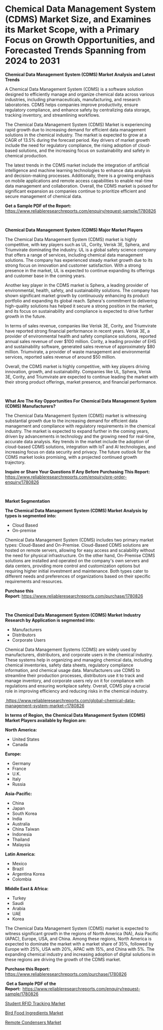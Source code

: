 <p><h1>Chemical Data Management System (CDMS) Market Size, and Examines its Market Scope, with a Primary Focus on Growth Opportunities, and Forecasted Trends Spanning from 2024 to 2031</h1></p><p><strong>Chemical Data Management System (CDMS) Market Analysis and Latest Trends</strong></p>
<p><p>A Chemical Data Management System (CDMS) is a software solution designed to efficiently manage and organize chemical data across various industries, including pharmaceuticals, manufacturing, and research laboratories. CDMS helps companies improve productivity, ensure regulatory compliance, and enhance safety by centralizing data storage, tracking inventory, and streamlining workflows.</p><p>The Chemical Data Management System (CDMS) Market is experiencing rapid growth due to increasing demand for efficient data management solutions in the chemical industry. The market is expected to grow at a CAGR of 13.5% during the forecast period. Key drivers of market growth include the need for regulatory compliance, the rising adoption of cloud-based solutions, and the increasing focus on sustainability and safety in chemical production.</p><p>The latest trends in the CDMS market include the integration of artificial intelligence and machine learning technologies to enhance data analysis and decision-making processes. Additionally, there is a growing emphasis on mobile applications and remote access capabilities to enable real-time data management and collaboration. Overall, the CDMS market is poised for significant expansion as companies continue to prioritize efficient and secure management of chemical data.</p></p>
<p><strong>Get a Sample PDF of the Report:&nbsp;</strong> <a href="https://www.reliableresearchreports.com/enquiry/request-sample/1780826">https://www.reliableresearchreports.com/enquiry/request-sample/1780826</a></p>
<p>&nbsp;</p>
<p><strong>Chemical Data Management System (CDMS) Major Market Players</strong></p>
<p><p>The Chemical Data Management System (CDMS) market is highly competitive, with key players such as UL, Cority, Verisk 3E, Sphera, and Triumvirate dominating the industry. UL is a global safety science company that offers a range of services, including chemical data management solutions. The company has experienced steady market growth due to its strong focus on innovation and customer satisfaction. With a strong presence in the market, UL is expected to continue expanding its offerings and customer base in the coming years.</p><p>Another key player in the CDMS market is Sphera, a leading provider of environmental, health, safety, and sustainability solutions. The company has shown significant market growth by continuously enhancing its product portfolio and expanding its global reach. Sphera's commitment to delivering high-quality solutions has helped it secure a strong position in the market, and its focus on sustainability and compliance is expected to drive further growth in the future.</p><p>In terms of sales revenue, companies like Verisk 3E, Cority, and Triumvirate have reported strong financial performance in recent years. Verisk 3E, a provider of environmental health and safety compliance solutions, reported annual sales revenue of over $100 million. Cority, a leading provider of EHS and sustainability software, generated sales revenue of approximately $80 million. Triumvirate, a provider of waste management and environmental services, reported sales revenue of around $50 million.</p><p>Overall, the CDMS market is highly competitive, with key players driving innovation, growth, and sustainability. Companies like UL, Sphera, Verisk 3E, Cority, and Triumvirate are expected to continue leading the market with their strong product offerings, market presence, and financial performance.</p></p>
<p>&nbsp;</p>
<p><strong>What Are The Key Opportunities For Chemical Data Management System (CDMS) Manufacturers?</strong></p>
<p><p>The Chemical Data Management System (CDMS) market is witnessing substantial growth due to the increasing demand for efficient data management and compliance with regulatory requirements in the chemical industry. The market is expected to expand further in the coming years, driven by advancements in technology and the growing need for real-time, accurate data analysis. Key trends in the market include the adoption of cloud-based CDMS solutions, integration with IoT and AI technologies, and increasing focus on data security and privacy. The future outlook for the CDMS market looks promising, with a projected continued growth trajectory.</p></p>
<p><strong>Inquire or Share Your Questions If Any Before Purchasing This Report:</strong> <a href="https://www.reliableresearchreports.com/enquiry/pre-order-enquiry/1780826">https://www.reliableresearchreports.com/enquiry/pre-order-enquiry/1780826</a></p>
<p>&nbsp;</p>
<p><strong>Market Segmentation</strong></p>
<p><strong>The Chemical Data Management System (CDMS) Market Analysis by types is segmented into:</strong></p>
<p><ul><li>Cloud Based</li><li>On-premise</li></ul></p>
<p><p>Chemical Data Management System (CDMS) includes two primary market types: Cloud-Based and On-Premise. Cloud-Based CDMS solutions are hosted on remote servers, allowing for easy access and scalability without the need for physical infrastructure. On the other hand, On-Premise CDMS solutions are installed and operated on the company's own servers and data centers, providing more control and customization options but requiring higher initial investment and maintenance. Both types cater to different needs and preferences of organizations based on their specific requirements and resources.</p></p>
<p><strong>Purchase this Report:&nbsp;</strong><a href="https://www.reliableresearchreports.com/purchase/1780826">https://www.reliableresearchreports.com/purchase/1780826</a></p>
<p>&nbsp;</p>
<p><strong>The Chemical Data Management System (CDMS) Market Industry Research by Application is segmented into:</strong></p>
<p><ul><li>Manufacturers</li><li>Distributors</li><li>Corporate Users</li></ul></p>
<p><p>Chemical Data Management Systems (CDMS) are widely used by manufacturers, distributors, and corporate users in the chemical industry. These systems help in organizing and managing chemical data, including chemical inventories, safety data sheets, regulatory compliance information, and chemical usage data. Manufacturers use CDMS to streamline their production processes, distributors use it to track and manage inventory, and corporate users rely on it for compliance with regulations and ensuring workplace safety. Overall, CDMS play a crucial role in improving efficiency and reducing risks in the chemical industry.</p></p>
<p><a href="https://www.reliableresearchreports.com/global-chemical-data-management-system-market-r1780826">&nbsp;https://www.reliableresearchreports.com/global-chemical-data-management-system-market-r1780826</a></p>
<p><strong>In terms of Region, the Chemical Data Management System (CDMS) Market Players available by Region are:</strong></p>
<p>
    <p> <strong> North America: </strong>
        <ul>
            <li>United States</li>
            <li>Canada</li>
        </ul>
        </p> 
    <p> <strong> Europe: </strong>
        <ul>
            <li>Germany</li>
            <li>France</li>
            <li>U.K.</li>
            <li>Italy</li>
            <li>Russia</li>
        </ul>
        </p> 
    <p> <strong> Asia-Pacific: </strong>
        <ul>
            <li>China</li>
            <li>Japan</li>
            <li>South Korea</li>
            <li>India</li>
            <li>Australia</li>
            <li>China Taiwan</li>
            <li>Indonesia</li>
            <li>Thailand</li>
            <li>Malaysia</li>
        </ul>
        </p> 
    <p> <strong> Latin America: </strong>
        <ul>
            <li>Mexico</li>
            <li>Brazil</li>
            <li>Argentina Korea</li>
            <li>Colombia</li>
        </ul>
        </p> 
    <p> <strong> Middle East & Africa: </strong>
        <ul>
            <li>Turkey</li>
            <li>Saudi</li>
            <li>Arabia</li>
            <li>UAE</li>
            <li>Korea</li>
        </ul>
    </p>
    </p>
<p><p>The Chemical Data Management System (CDMS) market is expected to witness significant growth in the regions of North America (NA), Asia Pacific (APAC), Europe, USA, and China. Among these regions, North America is expected to dominate the market with a market share of 35%, followed by Europe with 25%, USA with 20%, APAC with 15%, and China with 5%. The expanding chemical industry and increasing adoption of digital solutions in these regions are driving the growth of the CDMS market.</p></p>
<p><strong>Purchase this Report: </strong><a href="https://www.reliableresearchreports.com/purchase/1780826">https://www.reliableresearchreports.com/purchase/1780826</a></p>
<p>&nbsp;<strong>Get a Sample PDF of the Report:&nbsp;&nbsp;</strong><a href="https://www.reliableresearchreports.com/enquiry/request-sample/1780826">https://www.reliableresearchreports.com/enquiry/request-sample/1780826</a></p>
<p><strong></strong></p>
<p><p><a href="https://www.linkedin.com/pulse/student-rfid-tracking-market-trends-analysis-forecasted-period-cfqpc?trackingId=oRriyGh3dpoBxEYtzLqjKA%3D%3D">Student RFID Tracking Market</a></p><p><a href="https://www.linkedin.com/pulse/bird-food-ingredients-market-share-evolution-growth-trends-ii0if?trackingId=CZ6tlrZE0efhYqZ2d6O0Ig%3D%3D">Bird Food Ingredients Market</a></p><p><a href="https://www.linkedin.com/pulse/remote-condensers-market-research-report-its-history-forecast-av9se?trackingId=Xuc1np3zRNaLPHyDMjVd6g%3D%3D">Remote Condensers Market</a></p></p>